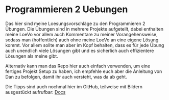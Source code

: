 # Programmieren 2 Uebungen

Das hier sind meine Loesungsvorschläge zu den Programmieren 2 Übungen.
Die Übungen sind in mehrere Projekte aufgeteilt, dabei enthalten meine LoeVo vor allem auch Kommentare zu meiner Vorangehensweise, sodass man (hoffentlich) auch ohne meine LoeVo an eine eigene Lösung kommt.
Vor allem sollte man aber im Kopf behalten, dass es für jede Übung auch unendlich viele Lösungen gibt und es sicherlich auch effizientere Lösungen als meine gibt.

Alternativ kann man das Repo hier auch einfach verwenden, um eine fertiges Projekt Setup zu haben, ich empfehle euch aber die Anleitung von Dan zu befolgen, damit ihr auch versteht, was da ab geht.

Die Tipps sind auch nochmal hier im GitHub, teilweise mit Bildern ausgestückt aufrufbar: [Docs](Docs/readme.md)